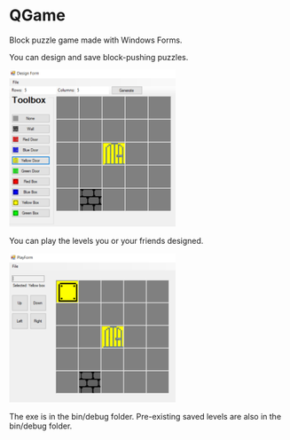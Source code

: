 # QGame
Block puzzle game made with Windows Forms.

You can design and save block-pushing puzzles.

<img src="Screenshots/DesignForm.PNG" width="300"/>

You can play the levels you or your friends designed.

<img src="Screenshots/PlayForm.PNG" width="300"/>

The exe is in the bin/debug folder. Pre-existing saved levels are also in the bin/debug folder.
